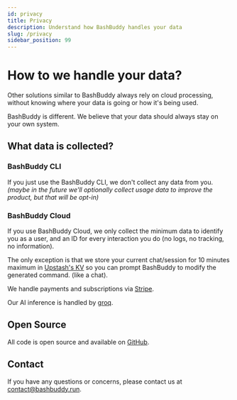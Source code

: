 ```yaml
---
id: privacy
title: Privacy
description: Understand how BashBuddy handles your data
slug: /privacy
sidebar_position: 99
---
```


# How to we handle your data?

Other solutions similar to BashBuddy always rely on cloud processing, without knowing where your data is going or how it's being used.

BashBuddy is different. We believe that your data should always stay on your own system.

## What data is collected?

### BashBuddy CLI

If you just use the BashBuddy CLI, we don't collect any data from you. _(maybe in the future we'll optionally collect usage data to improve the product, but that will be opt-in)_

### BashBuddy Cloud

If you use BashBuddy Cloud, we only collect the minimum data to identify you as a user, and an ID for every interaction you do (no logs, no tracking, no information).

The only exception is that we store your current chat/session for 10 minutes maximum in [Upstash's KV](https://upstash.com/) so you can prompt BashBuddy to modify the generated command. (like a chat).

We handle payments and subscriptions via [Stripe](https://stripe.com/).

Our AI inference is handled by [groq](https://groq.com/).

## Open Source

All code is open source and available on [GitHub](https://github.com/wosherco/bashbuddy).

## Contact

If you have any questions or concerns, please contact us at [contact@bashbuddy.run](mailto:contact@bashbuddy.run).
